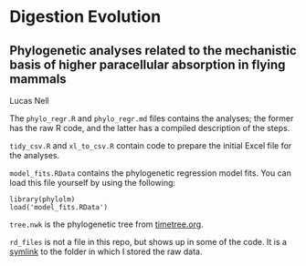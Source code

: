 Digestion Evolution
========

Phylogenetic analyses related to the mechanistic basis of higher paracellular absorption in flying mammals
-------

Lucas Nell

The `phylo_regr.R` and `phylo_regr.md` files contains the analyses; the former has
the raw R code, and the latter has a compiled description of the steps.

`tidy_csv.R` and `xl_to_csv.R` contain code to prepare the initial Excel file for the 
analyses.

`model_fits.RData` contains the phylogenetic regression model fits.
You can load this file yourself by using the following:
```{r}
library(phylolm)
load('model_fits.RData')
```

`tree.nwk` is the phylogenetic tree from [timetree.org](http://timetree.org/).

`rd_files` is not a file in this repo, but shows up in some of the code. It is a 
[symlink](https://kb.iu.edu/d/abbe)
to the folder in which I stored the raw data.

